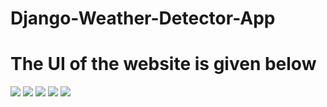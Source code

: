 # Django-Weather-Detector-App
<h1>The UI of the website is given below</h1>
<img src="SS/0.png">
<img src="SS/1.png">
<img src="SS/2.png">
<img src="SS/3.png">
<img src="SS/4.png">
